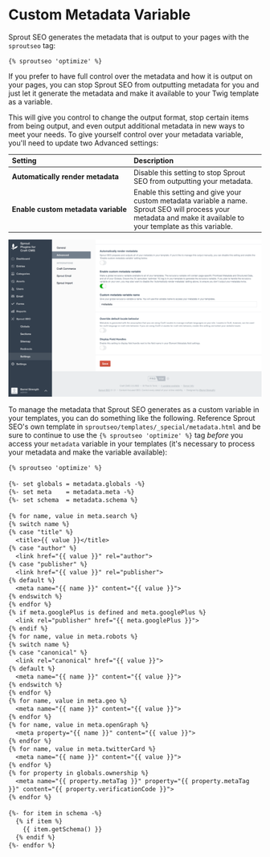 # Custom Metadata Variable

Sprout SEO generates the metadata that is output to your pages with the `sproutseo` tag:

``` twig
{% sproutseo 'optimize' %}
```

If you prefer to have full control over the metadata and how it is output on your pages, you can stop Sprout SEO from outputting metadata for you and just let it generate the metadata and make it available to your Twig template as a variable. 

This will give you control to change the output format, stop certain items from being output, and even output additional metadata in new ways to meet your needs. To give yourself control over your metadata variable, you'll need to update two Advanced settings:

| Setting          | Description |
|:---------------- |:----------- |
| **Automatically&nbsp;render&nbsp;metadata** | Disable this setting to stop Sprout SEO from outputting your metadata. |
| **Enable&nbsp;custom&nbsp;metadata&nbsp;variable** | Enable this setting and give your custom metadata variable a name. Sprout SEO will process your metadata and make it available to your template as this variable. |

![Custom Metadata Variable](../images/seo/sprout-seo-metadata-variable.png)

To manage the metadata that Sprout SEO generates as a custom variable in your templates, you can do something like the following. Reference Sprout SEO's own template in `sproutseo/templates/_special/metadata.html` and be sure to continue to use the `{% sproutseo 'optimize' %}` tag _before_ you access your `metadata` variable in your templates (it's necessary to process your metadata and make the variable available):

``` twig
{% sproutseo 'optimize' %}

{%- set globals = metadata.globals -%}
{%- set meta    = metadata.meta -%}
{%- set schema  = metadata.schema %}

{% for name, value in meta.search %}
{% switch name %}
{% case "title" %}
  <title>{{ value }}</title>
{% case "author" %}
  <link href="{{ value }}" rel="author">
{% case "publisher" %}
  <link href="{{ value }}" rel="publisher">
{% default %}
  <meta name="{{ name }}" content="{{ value }}">
{% endswitch %}
{% endfor %}
{% if meta.googlePlus is defined and meta.googlePlus %}
  <link rel="publisher" href="{{ meta.googlePlus }}">
{% endif %}
{% for name, value in meta.robots %}
{% switch name %}
{% case "canonical" %}
  <link rel="canonical" href="{{ value }}">
{% default %}
  <meta name="{{ name }}" content="{{ value }}">
{% endswitch %}
{% endfor %}
{% for name, value in meta.geo %}
  <meta name="{{ name }}" content="{{ value }}">
{% endfor %}
{% for name, value in meta.openGraph %}
  <meta property="{{ name }}" content="{{ value }}">
{% endfor %}
{% for name, value in meta.twitterCard %}
  <meta name="{{ name }}" content="{{ value }}">
{% endfor %}
{% for property in globals.ownership %}
  <meta name="{{ property.metaTag }}" property="{{ property.metaTag }}" content="{{ property.verificationCode }}">
{% endfor %}

{%- for item in schema -%}
  {% if item %}
    {{ item.getSchema() }}
  {% endif %}
{%- endfor %}
```
